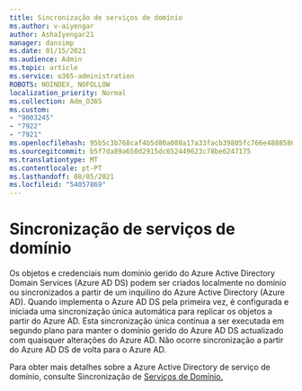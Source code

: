 ```yaml
---
title: Sincronização de serviços de domínio
ms.author: v-aiyengar
author: AshaIyengar21
manager: dansimp
ms.date: 01/15/2021
ms.audience: Admin
ms.topic: article
ms.service: o365-administration
ROBOTS: NOINDEX, NOFOLLOW
localization_priority: Normal
ms.collection: Adm_O365
ms.custom:
- "9003245"
- "7922"
- "7921"
ms.openlocfilehash: 95b5c3b768caf4b5d80a088a17a33facb39805fc766e4888586ae052d91681e3
ms.sourcegitcommit: b5f7da89a650d2915dc652449623c78be6247175
ms.translationtype: MT
ms.contentlocale: pt-PT
ms.lasthandoff: 08/05/2021
ms.locfileid: "54057869"
---
```

# <a name="domain-service-synchronization"></a>Sincronização de serviços de domínio

Os objetos e credenciais num domínio gerido do Azure Active Directory Domain Services (Azure AD DS) podem ser criados localmente no domínio ou sincronizados a partir de um inquilino do Azure Active Directory (Azure AD). Quando implementa o Azure AD DS pela primeira vez, é configurada e iniciada uma sincronização única automática para replicar os objetos a partir do Azure AD. Esta sincronização única continua a ser executada em segundo plano para manter o domínio gerido do Azure AD DS actualizado com quaisquer alterações do Azure AD. Não ocorre sincronização a partir do Azure AD DS de volta para o Azure AD.

Para obter mais detalhes sobre a Azure Active Directory de serviço de domínio, consulte Sincronização de [Serviços de Domínio.](https://docs.microsoft.com/azure/active-directory-domain-services/synchronization) 
